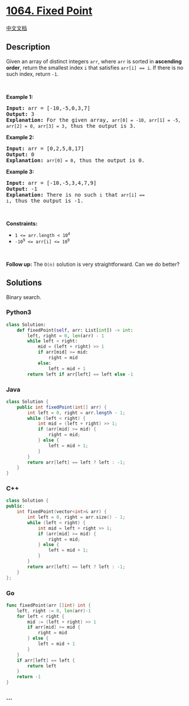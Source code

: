# [1064. Fixed Point](https://leetcode.com/problems/fixed-point)

[中文文档](/solution/1000-1099/1064.Fixed%20Point/README.md)

## Description

<p>Given an array of distinct integers <code>arr</code>, where <code>arr</code> is sorted in <strong>ascending order</strong>, return the smallest index <code>i</code> that satisfies <code>arr[i] == i</code>. If there is no such index, return <code>-1</code>.</p>

<p>&nbsp;</p>
<p><strong class="example">Example 1:</strong></p>

<pre>
<strong>Input:</strong> arr = [-10,-5,0,3,7]
<strong>Output:</strong> 3
<strong>Explanation:</strong> For the given array, <code>arr[0] = -10, arr[1] = -5, arr[2] = 0, arr[3] = 3</code>, thus the output is 3.</pre>

<p><strong class="example">Example 2:</strong></p>

<pre>
<strong>Input:</strong> arr = [0,2,5,8,17]
<strong>Output:</strong> 0
<strong>Explanation:</strong> <code>arr[0] = 0</code>, thus the output is 0.</pre>

<p><strong class="example">Example 3:</strong></p>

<pre>
<strong>Input:</strong> arr = [-10,-5,3,4,7,9]
<strong>Output:</strong> -1
<strong>Explanation:</strong> There is no such <code>i</code> that <code>arr[i] == i</code>, thus the output is -1.</pre>

<p>&nbsp;</p>
<p><strong>Constraints:</strong></p>

<ul>
	<li><code>1 &lt;= arr.length &lt; 10<sup>4</sup></code></li>
	<li><code>-10<sup>9</sup> &lt;= arr[i] &lt;= 10<sup>9</sup></code></li>
</ul>

<p>&nbsp;</p>
<strong>Follow up:</strong> The <code>O(n)</code> solution is very straightforward. Can we do better?

## Solutions

Binary search.

<!-- tabs:start -->

### **Python3**

```python
class Solution:
    def fixedPoint(self, arr: List[int]) -> int:
        left, right = 0, len(arr) - 1
        while left < right:
            mid = (left + right) >> 1
            if arr[mid] >= mid:
                right = mid
            else:
                left = mid + 1
        return left if arr[left] == left else -1
```

### **Java**

```java
class Solution {
    public int fixedPoint(int[] arr) {
        int left = 0, right = arr.length - 1;
        while (left < right) {
            int mid = (left + right) >> 1;
            if (arr[mid] >= mid) {
                right = mid;
            } else {
                left = mid + 1;
            }
        }
        return arr[left] == left ? left : -1;
    }
}
```

### **C++**

```cpp
class Solution {
public:
    int fixedPoint(vector<int>& arr) {
        int left = 0, right = arr.size() - 1;
        while (left < right) {
            int mid = left + right >> 1;
            if (arr[mid] >= mid) {
                right = mid;
            } else {
                left = mid + 1;
            }
        }
        return arr[left] == left ? left : -1;
    }
};
```

### **Go**

```go
func fixedPoint(arr []int) int {
	left, right := 0, len(arr)-1
	for left < right {
		mid := (left + right) >> 1
		if arr[mid] >= mid {
			right = mid
		} else {
			left = mid + 1
		}
	}
	if arr[left] == left {
		return left
	}
	return -1
}
```

### **...**

```

```

<!-- tabs:end -->
